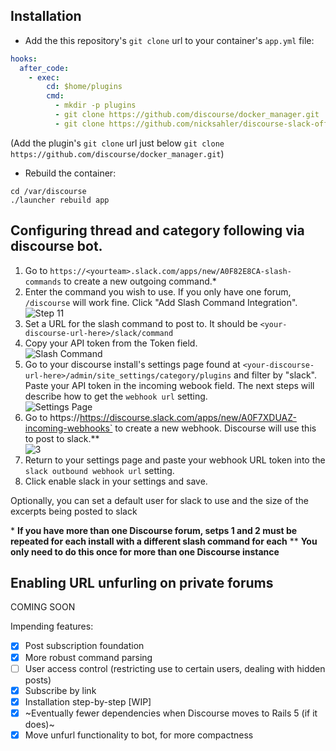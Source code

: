 ## Installation

* Add the this repository's `git clone` url to your container's `app.yml` file:

```yml
hooks:
  after_code:
    - exec:
        cd: $home/plugins
        cmd:
          - mkdir -p plugins
          - git clone https://github.com/discourse/docker_manager.git
          - git clone https://github.com/nicksahler/discourse-slack-official.git
```

(Add the plugin's `git clone` url just below `git clone https://github.com/discourse/docker_manager.git`)

* Rebuild the container:

```
cd /var/discourse
./launcher rebuild app
```

## Configuring thread and category following via discourse bot.

1. Go to `https://<yourteam>.slack.com/apps/new/A0F82E8CA-slash-commands` to create a new outgoing command.\*
2. Enter the command you wish to use. If you only have one forum, `/discourse` will work fine. Click "Add Slash Command Integration".
![Step 11](https://cloud.githubusercontent.com/assets/1386403/16739197/f925f9f6-4766-11e6-92a7-8ea7897e7150.png)  
3. Set a URL for the slash command to post to. It should be `<your-discourse-url-here>/slack/command`
4. Copy your API token from the Token field.  
![Slash Command](https://cloud.githubusercontent.com/assets/1386403/16739196/f922ce2a-4766-11e6-87ae-9f67bb879e58.png)  
4. Go to your discourse install's settings page found at `<your-discourse-url-here>/admin/site_settings/category/plugins` and filter by "slack". Paste your API token in the incoming webook field. The next steps will describe how to get the `webhook url` setting.  
![Settings Page](https://cloud.githubusercontent.com/assets/1386403/16739200/f92dbee8-4766-11e6-9e4a-03289337a91b.png)
5. Go to https://<yourslack>https://discourse.slack.com/apps/new/A0F7XDUAZ-incoming-webhooks` to create a new webhook. Discourse will use this to post to slack.\*\*  
![3](https://cloud.githubusercontent.com/assets/1386403/16739198/f92c6b60-4766-11e6-99b2-877a370f67b5.png)
6. Return to your settings page and paste your webhook URL token into the `slack outbound webhook url` setting.
7. Click enable slack in your settings and save.

Optionally, you can set a default user for slack to use and the size of the excerpts being posted to slack

\* **If you have more than one Discourse forum, setps 1 and 2 must be repeated for each install with a different slash command for each**
\*\* **You only need to do this once for more than one Discourse instance**

## Enabling URL unfurling on private forums 

COMING SOON


Impending features:
- [x] Post subscription foundation
- [x] More robust command parsing 
- [ ] User access control (restricting use to certain users, dealing with hidden posts)
- [x] Subscribe by link
- [x] Installation step-by-step [WIP]
- [x] ~Eventually fewer dependencies when Discourse moves to Rails 5 (if it does)~
- [x] Move unfurl functionality to bot, for more compactness
